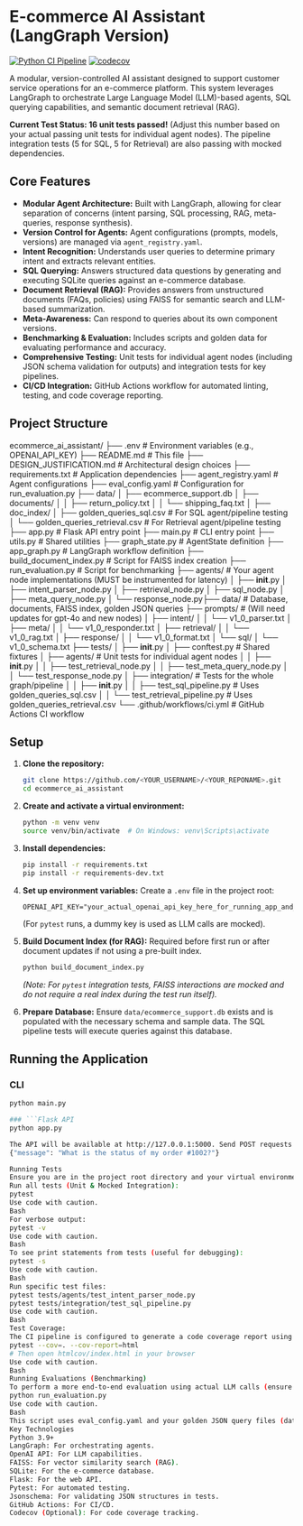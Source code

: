 # E-commerce AI Assistant (LangGraph Version)

[![Python CI Pipeline](https://github.com/<YOUR_USERNAME>/<YOUR_REPONAME>/actions/workflows/ci.yml/badge.svg)](https://github.com/<YOUR_USERNAME>/<YOUR_REPONAME>/actions/workflows/ci.yml)
[![codecov](https://codecov.io/gh/<YOUR_USERNAME>/<YOUR_REPONAME>/graph/badge.svg?token=<YOUR_CODECOV_BADGE_TOKEN_IF_PRIVATE_OR_NEEDED>)](https://codecov.io/gh/<YOUR_USERNAME>/<YOUR_REPONAME>)

A modular, version-controlled AI assistant designed to support customer service operations for an e-commerce platform. This system leverages LangGraph to orchestrate Large Language Model (LLM)-based agents, SQL querying capabilities, and semantic document retrieval (RAG).

**Current Test Status: 16 unit tests passed!** (Adjust this number based on your actual passing unit tests for individual agent nodes). The pipeline integration tests (5 for SQL, 5 for Retrieval) are also passing with mocked dependencies.

## Core Features

*   **Modular Agent Architecture:** Built with LangGraph, allowing for clear separation of concerns (intent parsing, SQL processing, RAG, meta-queries, response synthesis).
*   **Version Control for Agents:** Agent configurations (prompts, models, versions) are managed via `agent_registry.yaml`.
*   **Intent Recognition:** Understands user queries to determine primary intent and extracts relevant entities.
*   **SQL Querying:** Answers structured data questions by generating and executing SQLite queries against an e-commerce database.
*   **Document Retrieval (RAG):** Provides answers from unstructured documents (FAQs, policies) using FAISS for semantic search and LLM-based summarization.
*   **Meta-Awareness:** Can respond to queries about its own component versions.
*   **Benchmarking & Evaluation:** Includes scripts and golden data for evaluating performance and accuracy.
*   **Comprehensive Testing:** Unit tests for individual agent nodes (including JSON schema validation for outputs) and integration tests for key pipelines.
*   **CI/CD Integration:** GitHub Actions workflow for automated linting, testing, and code coverage reporting.

## Project Structure
ecommerce_ai_assistant/
├── .env # Environment variables (e.g., OPENAI_API_KEY)
├── README.md # This file
├── DESIGN_JUSTIFICATION.md # Architectural design choices
├── requirements.txt # Application dependencies
├── agent_registry.yaml # Agent configurations
├── eval_config.yaml # Configuration for run_evaluation.py
├── data/
│   ├── ecommerce_support.db
│   ├── documents/
│   │   ├── return_policy.txt
│   │   └── shipping_faq.txt
│   ├── doc_index/
│   ├── golden_queries_sql.csv       # For SQL agent/pipeline testing
│   └── golden_queries_retrieval.csv # For Retrieval agent/pipeline testing
├── app.py # Flask API entry point
├── main.py # CLI entry point
├── utils.py # Shared utilities
├── graph_state.py # AgentState definition
├── app_graph.py # LangGraph workflow definition
├── build_document_index.py # Script for FAISS index creation
├── run_evaluation.py # Script for benchmarking
├── agents/                     # Your agent node implementations (MUST be instrumented for latency)
│   ├── __init__.py
│   ├── intent_parser_node.py
│   ├── retrieval_node.py
│   ├── sql_node.py
│   ├── meta_query_node.py
│   └── response_node.py├── data/ # Database, documents, FAISS index, golden JSON queries
├── prompts/    # (Will need updates for gpt-4o and new nodes)
│   ├── intent/
│   │   └── v1_0_parser.txt
│   ├── meta/
│   │   └── v1_0_responder.txt
│   ├── retrieval/
│   │   └── v1_0_rag.txt
│   ├── response/
│   │   └── v1_0_format.txt
│   └── sql/
│       └── v1_0_schema.txt
├── tests/
│   ├── __init__.py
│   ├── conftest.py                  # Shared fixtures
│   ├── agents/                      # Unit tests for individual agent nodes
│   │   ├── __init__.py
│   │   ├── test_retrieval_node.py
│   │   ├── test_meta_query_node.py
│   │   └── test_response_node.py
│   ├── integration/                 # Tests for the whole graph/pipeline
│   │   ├── __init__.py
│   │   ├── test_sql_pipeline.py     # Uses golden_queries_sql.csv
│   │   └── test_retrieval_pipeline.py # Uses golden_queries_retrieval.csv
└── .github/workflows/ci.yml # GitHub Actions CI workflow


## Setup

1.  **Clone the repository:**
    ```bash
    git clone https://github.com/<YOUR_USERNAME>/<YOUR_REPONAME>.git
    cd ecommerce_ai_assistant
    ```
2.  **Create and activate a virtual environment:**
    ```bash
    python -m venv venv
    source venv/bin/activate  # On Windows: venv\Scripts\activate
    ```
3.  **Install dependencies:**
    ```bash
    pip install -r requirements.txt
    pip install -r requirements-dev.txt
    ```
4.  **Set up environment variables:**
    Create a `.env` file in the project root:
    ```env
    OPENAI_API_KEY="your_actual_openai_api_key_here_for_running_app_and_eval"
    ```
    (For `pytest` runs, a dummy key is used as LLM calls are mocked).

5.  **Build Document Index (for RAG):**
    Required before first run or after document updates if not using a pre-built index.
    ```bash
    python build_document_index.py
    ```
    *(Note: For `pytest` integration tests, FAISS interactions are mocked and do not require a real index during the test run itself).*

6.  **Prepare Database:**
    Ensure `data/ecommerce_support.db` exists and is populated with the necessary schema and sample data. The SQL pipeline tests will execute queries against this database.

## Running the Application

### CLI
```bash
python main.py

### ```Flask API
python app.py

The API will be available at http://127.0.0.1:5000. Send POST requests to /chat:
{"message": "What is the status of my order #1002?"}

Running Tests
Ensure you are in the project root directory and your virtual environment is activated.
Run all tests (Unit & Mocked Integration):
pytest
Use code with caution.
Bash
For verbose output:
pytest -v
Use code with caution.
Bash
To see print statements from tests (useful for debugging):
pytest -s
Use code with caution.
Bash
Run specific test files:
pytest tests/agents/test_intent_parser_node.py
pytest tests/integration/test_sql_pipeline.py
Use code with caution.
Bash
Test Coverage:
The CI pipeline is configured to generate a code coverage report using pytest-cov. You can also run this locally:
pytest --cov=. --cov-report=html
# Then open htmlcov/index.html in your browser
Use code with caution.
Bash
Running Evaluations (Benchmarking)
To perform a more end-to-end evaluation using actual LLM calls (ensure OPENAI_API_KEY is set in .env):
python run_evaluation.py
Use code with caution.
Bash
This script uses eval_config.yaml and your golden JSON query files (data/golden_*.json) to generate an evaluation_report.md with metrics like accuracy and latency.
Key Technologies
Python 3.9+
LangGraph: For orchestrating agents.
OpenAI API: For LLM capabilities.
FAISS: For vector similarity search (RAG).
SQLite: For the e-commerce database.
Flask: For the web API.
Pytest: For automated testing.
Jsonschema: For validating JSON structures in tests.
GitHub Actions: For CI/CD.
Codecov (Optional): For code coverage tracking.